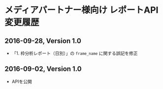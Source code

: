 
# メディアパートナー様向け レポートAPI 変更履歴

## 2016-09-28, Version 1.0
- 「1. 枠分析レポート（日別）」の `frame_name` に関する誤記を修正

## 2016-09-02, Version 1.0
- APIを公開



